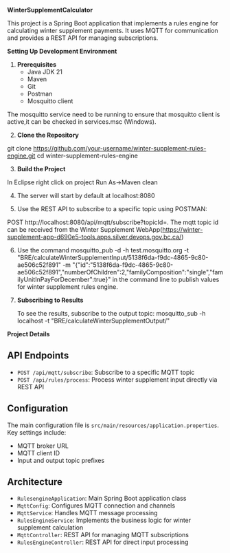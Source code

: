 **WinterSupplementCalculator**

  This project is a Spring Boot application that implements a rules engine for calculating winter supplement payments. It uses MQTT for communication and provides a REST API for managing subscriptions.

**Setting Up Development Environment**

1. **Prerequisites**
   - Java JDK 21 
   - Maven
   - Git
   - Postman
   - Mosquitto client
 
 The mosquitto service need to be running to ensure that mosquitto client is active,it can be checked in services.msc (Windows).

2. **Clone the Repository**

git clone https://github.com/your-username/winter-supplement-rules-engine.git
cd winter-supplement-rules-engine

3. **Build the Project**

In Eclipse right click on project Run As->Maven clean

4. The server will start by default at localhost:8080

5. Use the REST API to subscribe to a specific topic using POSTMAN:

POST http://localhost:8080/api/mqtt/subscribe?topicId=<mqtt topic id>.
The mqtt topic id can be received from the Winter Supplement WebApp(https://winter-supplement-app-d690e5-tools.apps.silver.devops.gov.bc.ca/)

6. Use the command
mosquitto_pub -d -h test.mosquitto.org -t "BRE/calculateWinterSupplementInput/5138f6da-f9dc-4865-9c80-ae506c52f891" -m "{"id":"5138f6da-f9dc-4865-9c80-ae506c52f891","numberOfChildren":2,"familyComposition":"single","familyUnitInPayForDecember":true}" 
in the command line to publish values for winter supplement rules engine.

7. **Subscribing to Results**

    To see the results, subscribe to the output topic:
    mosquitto_sub -h localhost -t "BRE/calculateWinterSupplementOutput/<mqtt topic id>"
    

**Project Details**

## API Endpoints

- `POST /api/mqtt/subscribe`: Subscribe to a specific MQTT topic
- `POST /api/rules/process`: Process winter supplement input directly via REST API

## Configuration

The main configuration file is `src/main/resources/application.properties`. Key settings include:

- MQTT broker URL
- MQTT client ID
- Input and output topic prefixes

## Architecture

- `RulesengineApplication`: Main Spring Boot application class
- `MqttConfig`: Configures MQTT connection and channels
- `MqttService`: Handles MQTT message processing
- `RulesEngineService`: Implements the business logic for winter supplement calculation
- `MqttController`: REST API for managing MQTT subscriptions
- `RulesEngineController`: REST API for direct input processing
